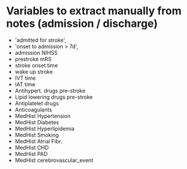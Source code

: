 
# Variables to extract manually from notes (admission / discharge)

* 'admitted for stroke',
* 'onset to admission > 7d',
* admission NIHSS
* prestroke mRS
* stroke onset time
* wake up stroke
* IVT time
* IAT time
* Antihypert. drugs pre-stroke
* Lipid lowering drugs pre-stroke
* Antiplatelet drugs
* Anticoagulants
* MedHist Hypertension
* MedHist Diabetes
* MedHist Hyperlipidemia
* MedHist Smoking
* MedHist Atrial Fibr.
* MedHist CHD
* MedHist PAD
* MedHist cerebrovascular_event